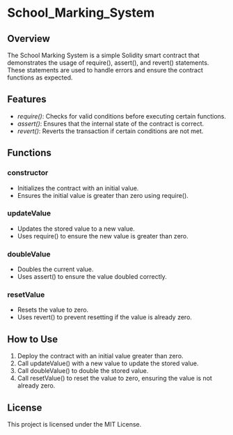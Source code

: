 # School_Marking_System

## Overview
The School Marking System is a simple Solidity smart contract that demonstrates the usage of require(), assert(), and revert() statements. These statements are used to handle errors and ensure the contract functions as expected.

## Features
- *require()*: Checks for valid conditions before executing certain functions.
- *assert()*: Ensures that the internal state of the contract is correct.
- *revert()*: Reverts the transaction if certain conditions are not met.

## Functions
### constructor
- Initializes the contract with an initial value.
- Ensures the initial value is greater than zero using require().

### updateValue
- Updates the stored value to a new value.
- Uses require() to ensure the new value is greater than zero.

### doubleValue
- Doubles the current value.
- Uses assert() to ensure the value doubled correctly.

### resetValue
- Resets the value to zero.
- Uses revert() to prevent resetting if the value is already zero.

## How to Use
1. Deploy the contract with an initial value greater than zero.
2. Call updateValue() with a new value to update the stored value.
3. Call doubleValue() to double the stored value.
4. Call resetValue() to reset the value to zero, ensuring the value is not already zero.

## License
This project is licensed under the MIT License.

